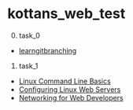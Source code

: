 # kottans_web_test

0. task_0
 - [learngitbranching](https://github.com/moskov-sky/kottans_web_test/blob/master/task_0/learngitbranching.JPG)
1. task_1
 - [Linux Command Line Basics](https://github.com/moskov-sky/kottans_web_test/blob/master/task_1/Linux%20Command%20Line%20Basics.JPG)
 - [Configuring Linux Web Servers](https://github.com/moskov-sky/kottans_web_test/blob/master/task_1/Configuring%20Linux%20Web%20Servers.JPG)
 - [Networking for Web Developers](https://github.com/moskov-sky/kottans_web_test/blob/master/task_1/Networking%20for%20Web%20Developers.JPG)
